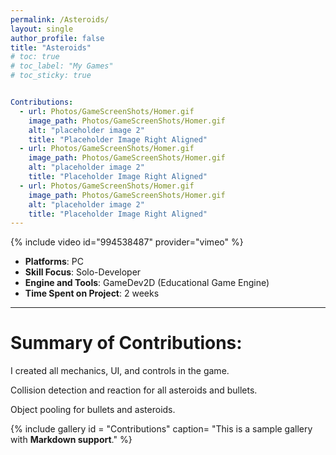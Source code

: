 ```yaml
---
permalink: /Asteroids/
layout: single
author_profile: false
title: "Asteroids"
# toc: true
# toc_label: "My Games"
# toc_sticky: true


Contributions:
  - url: Photos/GameScreenShots/Homer.gif
    image_path: Photos/GameScreenShots/Homer.gif
    alt: "placeholder image 2"
    title: "Placeholder Image Right Aligned"
  - url: Photos/GameScreenShots/Homer.gif
    image_path: Photos/GameScreenShots/Homer.gif
    alt: "placeholder image 2"
    title: "Placeholder Image Right Aligned"
  - url: Photos/GameScreenShots/Homer.gif
    image_path: Photos/GameScreenShots/Homer.gif
    alt: "placeholder image 2"
    title: "Placeholder Image Right Aligned"
---
```

{% include video id="994538487" provider="vimeo" %}

- **Platforms**: PC
- **Skill Focus**: Solo-Developer 
- **Engine and Tools**: GameDev2D (Educational Game Engine)
- **Time Spent on Project**: 2 weeks

---

# Summary of Contributions:

I created all mechanics, UI, and controls in the game.  

Collision detection and reaction for all asteroids and bullets.  

Object pooling for bullets and asteroids.  


{% include gallery id = "Contributions" caption= "This is a sample gallery with **Markdown support**." %}


